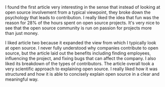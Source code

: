 I found the first article very interesting in the sense that instead of looking at open source involvement from a typical viewpoint, they broke down the psychology that leads to contribution. I really liked the idea that fun was the reason for 28% of the hours spent on open source projects. It's very nice to see that the open source community is run on passion for projects more than just money.

I liked article two because it expanded the view from which I typically look at open source. I never fully understood why companies contribute to open source, but the article laid out the benefits including finding employees, influencing the project, and fixing bugs that can affect the company. I also liked its breakdown of the types of contributors. The article overall took a very scientific approach to explaining open source. I really liked how it was structured and how it is able to concisely explain open source in a clear and meaningful way.
